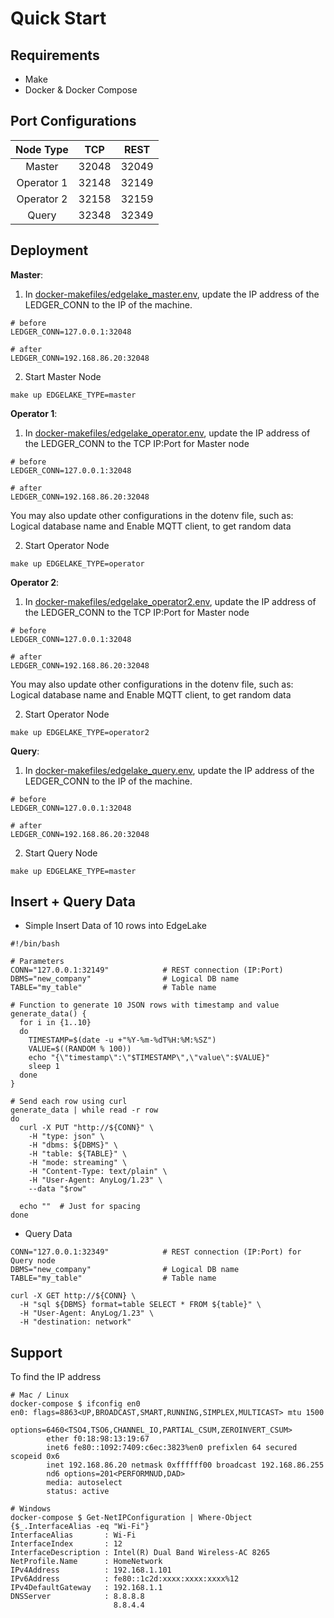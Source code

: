 # Quick Start

## Requirements
* Make 
* Docker & Docker Compose 

## Port Configurations
| Node Type | TCP | REST | 
| :---: | :---: | :---: | 
| Master | 32048 | 32049 | 
| Operator 1 | 32148 | 32149 | 
| Operator 2 | 32158 | 32159 | 
| Query | 32348 | 32349 | 

## Deployment
**Master**: 
1. In [docker-makefiles/edgelake_master.env](docker-makefiles/edgelake_master.env), update the IP address of the 
LEDGER_CONN to the IP of the machine. 
```shell
# before
LEDGER_CONN=127.0.0.1:32048

# after
LEDGER_CONN=192.168.86.20:32048
``` 

2. Start Master Node 
```shell
make up EDGELAKE_TYPE=master
```

**Operator 1**:
1. In [docker-makefiles/edgelake_operator.env](docker-makefiles/edgelake_operator.env), update the IP address of the 
LEDGER_CONN to the TCP IP:Port for Master node 
```shell
# before
LEDGER_CONN=127.0.0.1:32048

# after
LEDGER_CONN=192.168.86.20:32048
```

You may also update other configurations in the dotenv file, such as: Logical database name and Enable MQTT client, to get random data

2. Start Operator Node 
```shell
make up EDGELAKE_TYPE=operator
```

**Operator 2**:
1. In [docker-makefiles/edgelake_operator2.env](docker-makefiles/edgelake_operator2.env), update the IP address of the 
LEDGER_CONN to the TCP IP:Port for Master node 
```shell
# before
LEDGER_CONN=127.0.0.1:32048

# after
LEDGER_CONN=192.168.86.20:32048
```

You may also update other configurations in the dotenv file, such as: Logical database name and Enable MQTT client, to get random data

2. Start Operator Node 
```shell
make up EDGELAKE_TYPE=operator2
```

**Query**: 
1. In [docker-makefiles/edgelake_query.env](docker-makefiles/edgelake_query.env), update the IP address of the 
LEDGER_CONN to the IP of the machine. 
```shell
# before
LEDGER_CONN=127.0.0.1:32048

# after
LEDGER_CONN=192.168.86.20:32048
``` 

2. Start Query Node 
```shell
make up EDGELAKE_TYPE=master
```


## Insert + Query Data 
* Simple Insert Data of 10 rows into EdgeLake
```shell
#!/bin/bash

# Parameters
CONN="127.0.0.1:32149"            # REST connection (IP:Port)
DBMS="new_company"                # Logical DB name
TABLE="my_table"                  # Table name

# Function to generate 10 JSON rows with timestamp and value
generate_data() {
  for i in {1..10}
  do
    TIMESTAMP=$(date -u +"%Y-%m-%dT%H:%M:%SZ")
    VALUE=$((RANDOM % 100))
    echo "{\"timestamp\":\"$TIMESTAMP\",\"value\":$VALUE}"
    sleep 1
  done
}

# Send each row using curl
generate_data | while read -r row
do
  curl -X PUT "http://${CONN}" \
    -H "type: json" \
    -H "dbms: ${DBMS}" \
    -H "table: ${TABLE}" \
    -H "mode: streaming" \
    -H "Content-Type: text/plain" \
    -H "User-Agent: AnyLog/1.23" \
    --data "$row"

  echo ""  # Just for spacing
done
```

* Query Data 
```shell
CONN="127.0.0.1:32349"            # REST connection (IP:Port) for Query node 
DBMS="new_company"                # Logical DB name
TABLE="my_table"                  # Table name

curl -X GET http://${CONN} \
  -H "sql ${DBMS} format=table SELECT * FROM ${table}" \
  -H "User-Agent: AnyLog/1.23" \
  -H "destination: network"
```


## Support
To find the IP address
```shell
# Mac / Linux
docker-compose $ ifconfig en0
en0: flags=8863<UP,BROADCAST,SMART,RUNNING,SIMPLEX,MULTICAST> mtu 1500
        options=6460<TSO4,TSO6,CHANNEL_IO,PARTIAL_CSUM,ZEROINVERT_CSUM>
        ether f0:18:98:13:19:67
        inet6 fe80::1092:7409:c6ec:3823%en0 prefixlen 64 secured scopeid 0x6 
        inet 192.168.86.20 netmask 0xffffff00 broadcast 192.168.86.255
        nd6 options=201<PERFORMNUD,DAD>
        media: autoselect
        status: active

# Windows
docker-compose $ Get-NetIPConfiguration | Where-Object {$_.InterfaceAlias -eq "Wi-Fi"}
InterfaceAlias       : Wi-Fi
InterfaceIndex       : 12
InterfaceDescription : Intel(R) Dual Band Wireless-AC 8265
NetProfile.Name      : HomeNetwork
IPv4Address          : 192.168.1.101
IPv6Address          : fe80::1c2d:xxxx:xxxx:xxxx%12
IPv4DefaultGateway   : 192.168.1.1
DNSServer            : 8.8.8.8
                       8.8.4.4
```